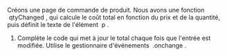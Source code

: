 Créons une page de commande de produit. Nous avons une fonction  q⁠t⁠y⁠C⁠h⁠a⁠n⁠g⁠e⁠d⁠ , qui calcule le coût total en fonction du prix et de la quantité, puis définit le texte de l'élément  p⁠ .

1. Complète le code qui met à jour le total chaque fois que l'entrée est modifiée. Utilise le gestionnaire d'événements  .⁠o⁠n⁠c⁠h⁠a⁠n⁠g⁠e⁠ .

